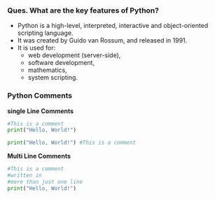 ### Ques. What are the key features of Python?
* Python is a high-level, interpreted, interactive and object-oriented scripting language.
* It was created by Guido van Rossum, and released in 1991.
* It is used for:
  * web development (server-side),
  * software development,
  * mathematics,
  * system scripting.
  
  
### Python Comments
__single Line Comments__
```python
#This is a comment
print("Hello, World!")

print("Hello, World!") #This is a comment
```

__Multi Line Comments__
```python
#This is a comment
#written in
#more than just one line
print("Hello, World!")
```
